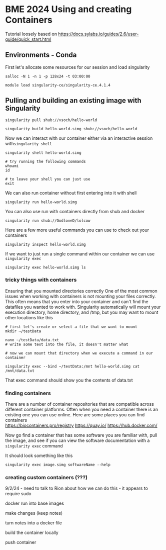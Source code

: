 # BME 2024 Using and creating Containers 

Tutorial loosely based on https://docs.sylabs.io/guides/2.6/user-guide/quick_start.html

## Environments - Conda 


First let's allocate some resources for our session and load singularity 
```
salloc -N 1 -n 1 -p 128x24 -t 03:00:00 

module load singularity-ce/singularity-ce.4.1.4
```


## Pulling and building an existing image with Singularity 

```
singularity pull shub://vsoch/hello-world 

singularity build hello-world.simg shub://vsoch/hello-world

```

Now we can interact with our container either via an interactive session with`singularity shell` 

```
singularity shell hello-world.simg

# try running the following commands 
whoami
id

# to leave your shell you can just use 
exit

```

We can also run container without first entering into it with shell 
```
singularity run hello-world.simg
```

You can also use run with containers directly from shub and docker

```
singularity run shub://GodloveD/lolcow
```

Here are a few more useful commands you can use to check out your containers 

```
singularity inspect hello-world.simg
```

If we want to just run a single command within our container we can use `singularity exec`

```
singularity exec hello-world.simg ls
```


### tricky things with containers 

Ensuring that you mounted directories correctly 
One of the most common issues when working with containers is not mounting your files correctly. This often means that you enter into your container and can't find the datafiles you wanted to work with. Singularity automatically will mount your execution directory, home directory, and /tmp, but you may want to mount other locations like this 

```
# first let's create or select a file that we want to mount
mkdir ~/testData

nano ~/testData/data.txt
# write some text into the file, it doesn't matter what 

# now we can mount that directory when we execute a command in our container 

singularity exec --bind ~/testData:/mnt hello-world.simg cat /mnt/data.txt

```
That exec command should show you the contents of data.txt  

### finding containers 

There are a number of container repositories that are compatible across different container platforms. Often when you need a container there is an existing one you can use online. Here are some places you can find containers  
https://biocontainers.pro/registry
https://quay.io/
https://hub.docker.com/

Now go find a container that has some software you are familiar with, pull the image, and see if you can view the software documentation with a `singularity exec` command 

It should look something like this 

```
singularity exec image.simg softwareName --help  
```

### creating custom containers (???)

9/2/24 - need to talk to Rion about how we can do this - it appears to require sudo

docker run into base images 

make changes (keep notes)


turn notes into a docker file 

build the container locally 

push container 


